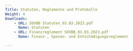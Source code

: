 ```yaml
---
Title: Statuten, Reglemente und Protokolle
Weight: 4
Downloads:
    - URL: SOVBB Statuten_03.03.2023.pdf
      Name: Statuten
    - URL: Finanzreglement SOVBB_03.03.2023.pdf
      Name: Finanz-, Spesen- und Entschädigungsreglement
      
---
```


